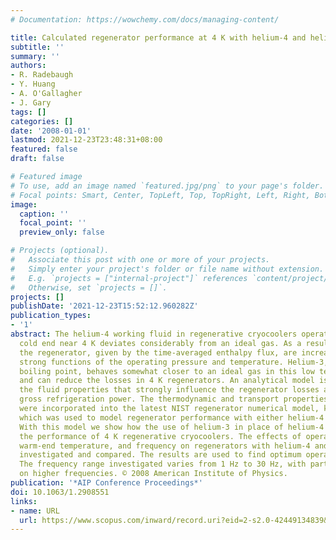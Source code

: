 ```yaml
---
# Documentation: https://wowchemy.com/docs/managing-content/

title: Calculated regenerator performance at 4 K with helium-4 and helium-3
subtitle: ''
summary: ''
authors:
- R. Radebaugh
- Y. Huang
- A. O'Gallagher
- J. Gary
tags: []
categories: []
date: '2008-01-01'
lastmod: 2021-12-23T23:48:31+08:00
featured: false
draft: false

# Featured image
# To use, add an image named `featured.jpg/png` to your page's folder.
# Focal points: Smart, Center, TopLeft, Top, TopRight, Left, Right, BottomLeft, Bottom, BottomRight.
image:
  caption: ''
  focal_point: ''
  preview_only: false

# Projects (optional).
#   Associate this post with one or more of your projects.
#   Simply enter your project's folder or file name without extension.
#   E.g. `projects = ["internal-project"]` references `content/project/deep-learning/index.md`.
#   Otherwise, set `projects = []`.
projects: []
publishDate: '2021-12-23T15:52:12.960282Z'
publication_types:
- '1'
abstract: The helium-4 working fluid in regenerative cryocoolers operating with the
  cold end near 4 K deviates considerably from an ideal gas. As a result, losses in
  the regenerator, given by the time-averaged enthalpy flux, are increased and are
  strong functions of the operating pressure and temperature. Helium-3, with its lower
  boiling point, behaves somewhat closer to an ideal gas in this low temperature range
  and can reduce the losses in 4 K regenerators. An analytical model is used to find
  the fluid properties that strongly influence the regenerator losses as well as the
  gross refrigeration power. The thermodynamic and transport properties of helium-3
  were incorporated into the latest NIST regenerator numerical model, known as REGEN3.3,
  which was used to model regenerator performance with either helium-4 or helium-3.
  With this model we show how the use of helium-3 in place of helium-4 can improve
  the performance of 4 K regenerative cryocoolers. The effects of operating pressure,
  warm-end temperature, and frequency on regenerators with helium-4 and helium-3 are
  investigated and compared. The results are used to find optimum operating conditions.
  The frequency range investigated varies from 1 Hz to 30 Hz, with particular emphasis
  on higher frequencies. © 2008 American Institute of Physics.
publication: '*AIP Conference Proceedings*'
doi: 10.1063/1.2908551
links:
- name: URL
  url: https://www.scopus.com/inward/record.uri?eid=2-s2.0-42449134839&doi=10.1063%2f1.2908551&partnerID=40&md5=9c9d2972f0ded8adf72af0c4eea5d371
---
```

